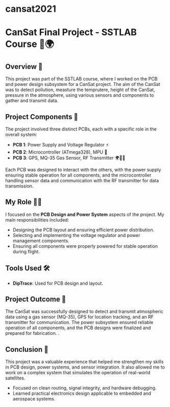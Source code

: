# cansat2021

# CanSat Final Project - SSTLAB Course 🚀🌍

## Overview 📝
This project was part of the SSTLAB course, where I worked on the PCB and power design subsystem for a CanSat project. The aim of the CanSat was to detect pollution, measture the temprutere, height of the CanSat, pressure in the atmosphere, using various sensors and components to gather and transmit data.

## Project Components 🔧
The project involved three distinct PCBs, each with a specific role in the overall system:

- **PCB 1**: Power Supply and Voltage Regulator ⚡
- **PCB 2**: Microcontroller (ATmega328), MPU 🧠
- **PCB 3**: GPS, MQ-35 Gas Sensor, RF Transmitter 🌍💨📡

Each PCB was designed to interact with the others, with the power supply ensuring stable operation for all components, and the microcontroller handling sensor data and communication with the RF transmitter for data transmission.

## My Role 👨‍💻
I focused on the **PCB Design and Power System** aspects of the project. My main responsibilities included:
- Designing the PCB layout and ensuring efficient power distribution.
- Selecting and implementing the voltage regulator and power management components.
- Ensuring all components were properly powered for stable operation during flight.

## Tools Used 🛠️
- **DipTrace**: Used for PCB design and layout.

## Project Outcome 🎯
The CanSat was successfully designed to detect and transmit atmospheric data using a gas sensor (MQ-35), GPS for location tracking, and an RF transmitter for communication. The power subsystem ensured reliable operation of all components, and the PCB designs were finalized and prepared for fabrication.
.

## Conclusion 🏁
This project was a valuable experience that helped me strengthen my skills in PCB design, power systems, and sensor integration. It also allowed me to work on a complex system that simulates the operation of real-world satellites.

- Focused on clean routing, signal integrity, and hardware debugging.
- Learned practical electronics design applicable to embedded and aerospace systems.
